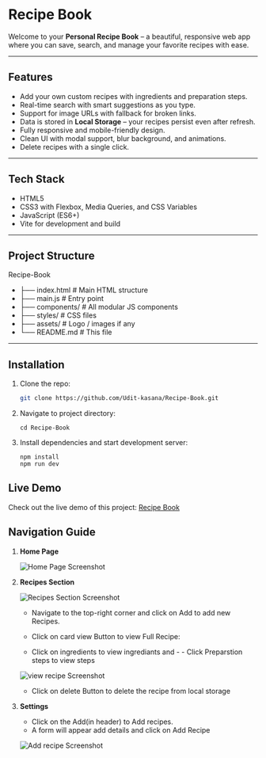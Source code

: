 # Recipe Book

Welcome to your **Personal Recipe Book** – a beautiful, responsive web app where you can save, search, and manage your favorite recipes with ease.


---

## Features

- Add your own custom recipes with ingredients and preparation steps.
- Real-time search with smart suggestions as you type.
- Support for image URLs with fallback for broken links.
- Data is stored in **Local Storage** – your recipes persist even after refresh.
- Fully responsive and mobile-friendly design.
- Clean UI with modal support, blur background, and animations.
- Delete recipes with a single click.

---

## Tech Stack

- HTML5
- CSS3 with Flexbox, Media Queries, and CSS Variables
- JavaScript (ES6+)
- Vite for development and build

---

## Project Structure

Recipe-Book
- ├── index.html # Main HTML structure
- ├── main.js # Entry point 
- ├── components/ # All modular JS components 
- ├── styles/ # CSS files 
- ├── assets/ # Logo / images if any 
- └── README.md # This file


---

## Installation

1. Clone the repo:
   ```bash
   git clone https://github.com/Udit-kasana/Recipe-Book.git

2. Navigate to project directory:

    ```
    cd Recipe-Book
3. Install dependencies and start development server:

    ```
    npm install
    npm run dev

## Live Demo

Check out the live demo of this project: [Recipe Book](https://github.com/mukeshkumarsoni4/RecipeBook.git)

## Navigation Guide

1. **Home Page**

   ![Home Page Screenshot](images/Home.png)

2. **Recipes Section**

   ![Recipes Section Screenshot](images/recipes-section.png)

   - Navigate to the top-right corner and click on Add to add new Recipes.

   - Click on card view Button to view Full Recipe:
   - Click on ingredients to view ingrediants and - - Click Preparstion steps to view steps

   ![view recipe Screenshot](images/view-recipe.png)

   - Click on delete Button to delete the recipe from local storage

3. **Settings**

   - Click on the Add(in header) to Add recipes.
   - A form will appear add details and click on Add Recipe

   ![Add recipe Screenshot](images/Add-recipe.png)
